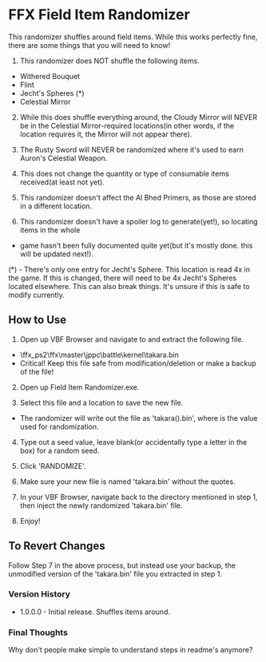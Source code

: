 # FFX Field Item Randomizer

This randomizer shuffles around field items.
While this works perfectly fine, there are some things that you will need to know!

1. This randomizer does NOT shuffle the following items.
 - Withered Bouquet
 - Flint
 - Jecht's Spheres (*)
 - Celestial Mirror

2. While this does shuffle everything around, the Cloudy Mirror will NEVER be in
   the Celestial Mirror-required locations(in other words, if the location requires
   it, the Mirror will not appear there).

3. The Rusty Sword will NEVER be randomized where it's used to earn Auron's Celestial Weapon.

4. This does not change the quantity or type of consumable items received(at least not yet).

5. This randomizer doesn't affect the Al Bhed Primers, as those are stored in a different location.

6. This randomizer doesn't have a spoiler log to generate(yet!), so locating items in the whole
 - game hasn't been fully documented quite yet(but it's mostly done. this will be updated next!).


(*) - There's only one entry for Jecht's Sphere. This location is read 4x in the game.
    If this is changed, there will need to be 4x Jecht's Spheres located elsewhere.
    This can also break things. It's unsure if this is safe to modify currently.


## How to Use

1. Open up VBF Browser and navigate to and extract the following file.
 - \ffx_ps2\ffx\master\jppc\battle\kernel\takara.bin
 - Critical! Keep this file safe from modification/deletion or make a backup of the file!

2. Open up Field Item Randomizer.exe.

3. Select this file and a location to save the new file.
 - The randomizer will write out the file as 'takara(<seed>).bin', where <seed> is the
   value used for randomization.

4. Type out a seed value, leave blank(or accidentally type a letter in the box) for a random seed.

5. Click 'RANDOMIZE'.

6. Make sure your new file is named 'takara.bin' without the quotes.

7. In your VBF Browser, navigate back to the directory mentioned in step 1, then inject the newly randomized 'takara.bin' file.

8. Enjoy!


## To Revert Changes

Follow Step 7 in the above process, but instead use your backup, the unmodified version of the 'takara.bin' file you extracted in step 1.


### Version History

 - 1.0.0.0 - Initial release. Shuffles items around.


### Final Thoughts

Why don't people make simple to understand steps in readme's anymore?
